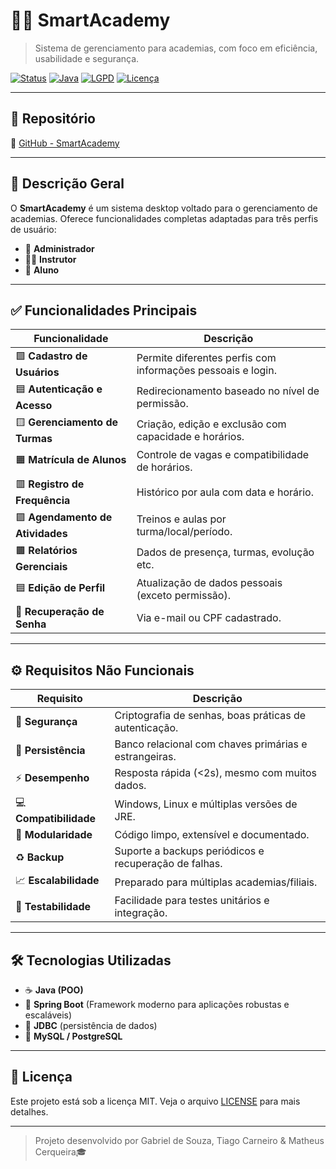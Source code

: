 # 🏋️‍♂️ SmartAcademy

> Sistema de gerenciamento para academias, com foco em eficiência, usabilidade e segurança.

[![Status](https://img.shields.io/badge/Projeto-Ativo-brightgreen)]()
[![Java](https://img.shields.io/badge/Java-POO-orange)]()
[![LGPD](https://img.shields.io/badge/Conformidade-LGPD-blue)]()
[![Licença](https://img.shields.io/badge/Licença-MIT-lightgrey)]()

---

## 📌 Repositório

🔗 [GitHub - SmartAcademy](https://github.com/TiagoGeografiaBacharelado/Academia)

---

## 📖 Descrição Geral

O **SmartAcademy** é um sistema desktop voltado para o gerenciamento de academias. Oferece funcionalidades completas adaptadas para três perfis de usuário:

- 👤 **Administrador**
- 🧑‍🏫 **Instrutor**
- 🧍 **Aluno**

---

## ✅ Funcionalidades Principais

| Funcionalidade | Descrição |
|----------------|-----------|
| 🟩 **Cadastro de Usuários** | Permite diferentes perfis com informações pessoais e login. |
| 🟦 **Autenticação e Acesso** | Redirecionamento baseado no nível de permissão. |
| 🟨 **Gerenciamento de Turmas** | Criação, edição e exclusão com capacidade e horários. |
| 🟧 **Matrícula de Alunos** | Controle de vagas e compatibilidade de horários. |
| 🟥 **Registro de Frequência** | Histórico por aula com data e horário. |
| 🟪 **Agendamento de Atividades** | Treinos e aulas por turma/local/período. |
| 🟫 **Relatórios Gerenciais** | Dados de presença, turmas, evolução etc. |
| 🟦 **Edição de Perfil** | Atualização de dados pessoais (exceto permissão). |
| 🔑 **Recuperação de Senha** | Via e-mail ou CPF cadastrado. |

---

## ⚙️ Requisitos Não Funcionais

| Requisito | Descrição |
|-----------|-----------|
| 🔐 **Segurança** | Criptografia de senhas, boas práticas de autenticação. |
| 💾 **Persistência** | Banco relacional com chaves primárias e estrangeiras. |
| ⚡ **Desempenho** | Resposta rápida (<2s), mesmo com muitos dados. |
| 💻 **Compatibilidade** | Windows, Linux e múltiplas versões de JRE. |
| 🧩 **Modularidade** | Código limpo, extensível e documentado. |
| ♻️ **Backup** | Suporte a backups periódicos e recuperação de falhas. |
| 📈 **Escalabilidade** | Preparado para múltiplas academias/filiais. |
| 🧪 **Testabilidade** | Facilidade para testes unitários e integração. |

---

## 🛠️ Tecnologias Utilizadas

- ☕ **Java (POO)**
- 🌱 **Spring Boot** (Framework moderno para aplicações robustas e escaláveis)
- 🔗 **JDBC** (persistência de dados)
- 🐬 **MySQL / PostgreSQL**

---

## 📄 Licença

Este projeto está sob a licença MIT. Veja o arquivo [LICENSE](./LICENSE) para mais detalhes.

---

> Projeto desenvolvido por Gabriel de Souza, Tiago Carneiro & Matheus Cerqueira🎓
